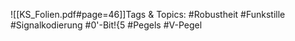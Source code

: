 
![[KS_Folien.pdf#page=46]]Tags & Topics:
   #Robustheit
   #Funkstille
   #Signalkodierung
   #0'-Bit!{5
   #Pegels
   #V-Pegel